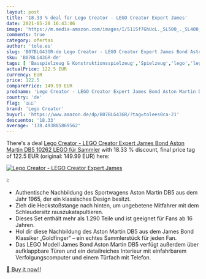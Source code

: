 ```yaml
---
layout: post
title: '18.33 % deal for Lego Creator - LEGO Creator Expert James'
date: 2021-05-20 16:43:06
image: 'https://m.media-amazon.com/images/I/511Sf7GhUcL._SL500_._SL400_.jpg'
comments: true
category: ofertas
author: 'tole.es'
slug: 'B07BLG43GR-de Lego Creator - LEGO Creator Expert James Bond Aston Martin...'
sku: 'B07BLG43GR-de'
tags: [ 'Bauspielzeug & Konstruktionsspielzeug','Spielzeug','lego','lego creator', ]
actualPrice: 122.5 EUR
currency: EUR
price: 122.5
comparePrice: 149.99 EUR
prodname: 'Lego Creator - LEGO Creator Expert James Bond Aston Martin DB5  10262  LEGO für Sammler'
country: 'de'
flag: '🇩🇪'
brand: 'Lego Creator'
buyurl: 'https://www.amazon.de/dp/B07BLG43GR/?tag=tolees0ca-21'
descuento: '18.33'
average: '138.493885869562'
---
```


There's a deal [Lego Creator - LEGO Creator Expert James Bond Aston Martin DB5  10262  LEGO für Sammler](https://www.amazon.de/dp/B07BLG43GR/?tag=tolees0ca-21)  with  18.33 % discount, final price tag of  122.5 EUR (original: 149.99 EUR) here:

[![Lego Creator - LEGO Creator Expert James](https://m.media-amazon.com/images/I/511Sf7GhUcL._SL500_._SL400_.jpg)](https://www.amazon.de/dp/B07BLG43GR/?tag=tolees0ca-21)

ℹ️:

- Authentische Nachbildung des Sportwagens Aston Martin DB5 aus dem Jahr 1965, der ein klassisches Design besitzt.
- Zieh die Heckstoßstange nach hinten, um ungebetene Mitfahrer mit dem Schleudersitz rauszukatapultieren.
- Dieses Set enthält mehr als 1.290 Teile und ist geeignet für Fans ab 16 Jahren.
- Hol dir diese Nachbildung des Aston Martin DB5 aus dem James Bond Klassiker „Goldfinger“ – ein echtes Sammlerstück für jeden Fan.
- Das LEGO Modell James Bond Aston Martin DB5 verfügt außerdem über aufklappbare Türen und ein detailreiches Interieur mit einfahrbarem Verfolgungscomputer und einem Türfach mit Telefon.

[🛒 Buy it now!!](https://www.amazon.de/dp/B07BLG43GR/?tag=tolees0ca-21)
